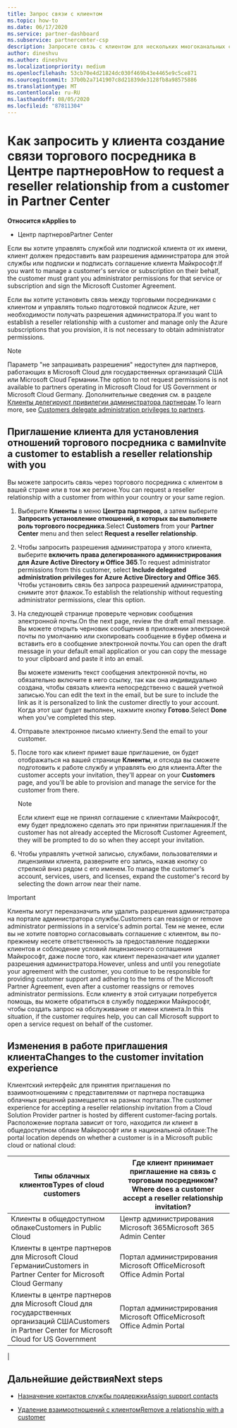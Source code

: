 ```yaml
---
title: Запрос связи с клиентом
ms.topic: how-to
ms.date: 06/17/2020
ms.service: partner-dashboard
ms.subservice: partnercenter-csp
description: Запросите связь с клиентом для нескольких многоканальных сценариев, а также если необходимо восстановить права делегированного администратора для клиента.
author: dineshvu
ms.author: dineshvu
ms.localizationpriority: medium
ms.openlocfilehash: 53cb70e4d21824dc030f469b43e4465e9c5ce871
ms.sourcegitcommit: 37b0b2a7141907c8d21839de3128fb8a98575886
ms.translationtype: MT
ms.contentlocale: ru-RU
ms.lasthandoff: 08/05/2020
ms.locfileid: "87811304"
---
```

# <a name="how-to-request-a-reseller-relationship-from-a-customer-in-partner-center"></a><span data-ttu-id="7b53f-103">Как запросить у клиента создание связи торгового посредника в Центре партнеров</span><span class="sxs-lookup"><span data-stu-id="7b53f-103">How to request a reseller relationship from a customer in Partner Center</span></span>

<span data-ttu-id="7b53f-104">**Относится к**</span><span class="sxs-lookup"><span data-stu-id="7b53f-104">**Applies to**</span></span>

- <span data-ttu-id="7b53f-105">Центр партнеров</span><span class="sxs-lookup"><span data-stu-id="7b53f-105">Partner Center</span></span>

<span data-ttu-id="7b53f-106">Если вы хотите управлять службой или подпиской клиента от их имени, клиент должен предоставить вам разрешения администратора для этой службы или подписки и подписать соглашение клиента Майкрософт.</span><span class="sxs-lookup"><span data-stu-id="7b53f-106">If you want to manage a customer's service or subscription on their behalf, the customer must grant you administrator permissions for that service or subscription and sign the Microsoft Customer Agreement.</span></span>

<span data-ttu-id="7b53f-107">Если вы хотите установить связь между торговыми посредниками с клиентом и управлять только подготовкой подписок Azure, нет необходимости получать разрешения администратора.</span><span class="sxs-lookup"><span data-stu-id="7b53f-107">If you want to establish a reseller relationship with a customer and manage only the Azure subscriptions that you provision, it is not necessary to obtain administrator permissions.</span></span>

>[!NOTE] 
><span data-ttu-id="7b53f-108">Параметр "не запрашивать разрешения" недоступен для партнеров, работающих в Microsoft Cloud для государственных организаций США или Microsoft Cloud Германии.</span><span class="sxs-lookup"><span data-stu-id="7b53f-108">The option to not request permissions is not available to partners operating in Microsoft Cloud for US Government or Microsoft Cloud Germany.</span></span> <span data-ttu-id="7b53f-109">Дополнительные сведения см. в разделе [Клиенты делегируют привилегии администратора партнерам](customers-revoke-admin-privileges.md).</span><span class="sxs-lookup"><span data-stu-id="7b53f-109">To learn more, see [Customers delegate administration privileges to partners](customers-revoke-admin-privileges.md).</span></span>

## <a name="invite-a-customer-to-establish-a-reseller-relationship-with-you"></a><span data-ttu-id="7b53f-110">Приглашение клиента для установления отношений торгового посредника с вами</span><span class="sxs-lookup"><span data-stu-id="7b53f-110">Invite a customer to establish a reseller relationship with you</span></span>

<span data-ttu-id="7b53f-111">Вы можете запросить связь через торгового посредника с клиентом в вашей стране или в том же регионе.</span><span class="sxs-lookup"><span data-stu-id="7b53f-111">You can request a reseller relationship with a customer from within your country or your same region.</span></span>

1. <span data-ttu-id="7b53f-112">Выберите **Клиенты** в меню **Центра партнеров**, а затем выберите **Запросить установление отношений, в которых вы выполняете роль торгового посредника**.</span><span class="sxs-lookup"><span data-stu-id="7b53f-112">Select **Customers** from your **Partner Center** menu and then select **Request a reseller relationship**.</span></span>

2. <span data-ttu-id="7b53f-113">Чтобы запросить разрешения администратора у этого клиента, выберите **включить права делегированного администрирования для Azure Active Directory и Office 365**.</span><span class="sxs-lookup"><span data-stu-id="7b53f-113">To request administrator permissions from this customer, select **Include delegated administration privileges for Azure Active Directory and Office 365**.</span></span> <span data-ttu-id="7b53f-114">Чтобы установить связь без запроса разрешений администратора, снимите этот флажок.</span><span class="sxs-lookup"><span data-stu-id="7b53f-114">To establish the relationship without requesting administrator permissions, clear this option.</span></span>

3. <span data-ttu-id="7b53f-115">На следующей странице проверьте черновик сообщения электронной почты.</span><span class="sxs-lookup"><span data-stu-id="7b53f-115">On the next page, review the draft email message.</span></span> <span data-ttu-id="7b53f-116">Вы можете открыть черновик сообщения в приложении электронной почты по умолчанию или скопировать сообщение в буфер обмена и вставить его в сообщение электронной почты.</span><span class="sxs-lookup"><span data-stu-id="7b53f-116">You can open the draft message in your default email application or you can copy the message to your clipboard and paste it into an email.</span></span>

   <span data-ttu-id="7b53f-117">Вы можете изменить текст сообщения электронной почты, но обязательно включите в него ссылку, так как она индивидуально создана, чтобы связать клиента непосредственно с вашей учетной записью.</span><span class="sxs-lookup"><span data-stu-id="7b53f-117">You can edit the text in the email, but be sure to include the link as it is personalized to link the customer directly to your account.</span></span> <span data-ttu-id="7b53f-118">Когда этот шаг будет выполнен, нажмите кнопку **Готово**.</span><span class="sxs-lookup"><span data-stu-id="7b53f-118">Select **Done** when you've completed this step.</span></span>

4. <span data-ttu-id="7b53f-119">Отправьте электронное письмо клиенту.</span><span class="sxs-lookup"><span data-stu-id="7b53f-119">Send the email to your customer.</span></span>

5. <span data-ttu-id="7b53f-120">После того как клиент примет ваше приглашение, он будет отображаться на вашей странице **Клиенты**, и отсюда вы сможете подготовить к работе службу и управлять ею для клиента.</span><span class="sxs-lookup"><span data-stu-id="7b53f-120">After the customer accepts your invitation, they'll appear on your **Customers** page, and you'll be able to provision and manage the service for the customer from there.</span></span>

   > [!NOTE]
   > <span data-ttu-id="7b53f-121">Если клиент еще не принял соглашение с клиентами Майкрософт, ему будет предложено сделать это при принятии приглашения.</span><span class="sxs-lookup"><span data-stu-id="7b53f-121">If the customer has not already accepted the Microsoft Customer Agreement, they will be prompted to do so when they accept your invitation.</span></span> 

6. <span data-ttu-id="7b53f-122">Чтобы управлять учетной записью, службами, пользователями и лицензиями клиента, разверните его запись, нажав кнопку со стрелкой вниз рядом с его именем.</span><span class="sxs-lookup"><span data-stu-id="7b53f-122">To manage the customer's account, services, users, and licenses, expand the customer's record by selecting the down arrow near their name.</span></span>

> [!IMPORTANT]  
> <span data-ttu-id="7b53f-123">Клиенты могут переназначить или удалить разрешения администратора на портале администратора службы.</span><span class="sxs-lookup"><span data-stu-id="7b53f-123">Customers can reassign or remove administrator permissions in a service's admin portal.</span></span> <span data-ttu-id="7b53f-124">Тем не менее, если вы не хотите повторно согласовывать соглашение с клиентом, вы по-прежнему несете ответственность за предоставление поддержки клиентов и соблюдение условий лицензионного соглашения Майкрософт, даже после того, как клиент переназначает или удаляет разрешения администратора.</span><span class="sxs-lookup"><span data-stu-id="7b53f-124">However, unless and until you renegotiate your agreement with the customer, you continue to be responsible for providing customer support and adhering to the terms of the Microsoft Partner Agreement, even after a customer reassigns or removes administrator permissions.</span></span> <span data-ttu-id="7b53f-125">Если клиенту в этой ситуации потребуется помощь, вы можете обратиться в службу поддержки Майкрософт, чтобы создать запрос на обслуживание от имени клиента.</span><span class="sxs-lookup"><span data-stu-id="7b53f-125">In this situation, if the customer requires help, you can call Microsoft support to open a service request on behalf of the customer.</span></span>

## <a name="changes-to-the-customer-invitation-experience"></a><span data-ttu-id="7b53f-126">Изменения в работе приглашения клиента</span><span class="sxs-lookup"><span data-stu-id="7b53f-126">Changes to the customer invitation experience</span></span>

<span data-ttu-id="7b53f-127">Клиентский интерфейс для принятия приглашения по взаимоотношениям с представителями от партнера поставщика облачных решений размещается на разных порталах.</span><span class="sxs-lookup"><span data-stu-id="7b53f-127">The customer experience for accepting a reseller relationship invitation from a Cloud Solution Provider partner is hosted by different customer-facing portals.</span></span> <span data-ttu-id="7b53f-128">Расположение портала зависит от того, находится ли клиент в общедоступном облаке Майкрософт или в национальной облаке:</span><span class="sxs-lookup"><span data-stu-id="7b53f-128">The portal location depends on whether a customer is in a Microsoft public cloud or national cloud:</span></span>

|<span data-ttu-id="7b53f-129">Типы облачных клиентов</span><span class="sxs-lookup"><span data-stu-id="7b53f-129">Types of cloud customers</span></span>  | <span data-ttu-id="7b53f-130">Где клиент принимает приглашение на связь с торговым посредником?</span><span class="sxs-lookup"><span data-stu-id="7b53f-130">Where does a customer accept a reseller relationship invitation?</span></span> |
|---------|---------
| <span data-ttu-id="7b53f-131">Клиенты в общедоступном облаке</span><span class="sxs-lookup"><span data-stu-id="7b53f-131">Customers in Public Cloud</span></span> | <span data-ttu-id="7b53f-132">Центр администрирования Microsoft 365</span><span class="sxs-lookup"><span data-stu-id="7b53f-132">Microsoft 365 Admin Center</span></span> |
| <span data-ttu-id="7b53f-133">Клиенты в центре партнеров для Microsoft Cloud Германии</span><span class="sxs-lookup"><span data-stu-id="7b53f-133">Customers in Partner Center for Microsoft Cloud Germany</span></span> | <span data-ttu-id="7b53f-134">Портал администрирования Microsoft Office</span><span class="sxs-lookup"><span data-stu-id="7b53f-134">Microsoft Office Admin Portal</span></span> |
| <span data-ttu-id="7b53f-135">Клиенты в центре партнеров для Microsoft Cloud для государственных организаций США</span><span class="sxs-lookup"><span data-stu-id="7b53f-135">Customers in Partner Center for Microsoft Cloud for US Government</span></span> | <span data-ttu-id="7b53f-136">Портал администрирования Microsoft Office</span><span class="sxs-lookup"><span data-stu-id="7b53f-136">Microsoft Office Admin Portal</span></span> |
|

## <a name="next-steps"></a><span data-ttu-id="7b53f-137">Дальнейшие действия</span><span class="sxs-lookup"><span data-stu-id="7b53f-137">Next steps</span></span>

- [<span data-ttu-id="7b53f-138">Назначение контактов службы поддержки</span><span class="sxs-lookup"><span data-stu-id="7b53f-138">Assign support contacts</span></span>](assign-support-contacts.md)

- [<span data-ttu-id="7b53f-139">Удаление взаимоотношений с клиентом</span><span class="sxs-lookup"><span data-stu-id="7b53f-139">Remove a relationship with a customer</span></span>](remove-a-relationship.md)
